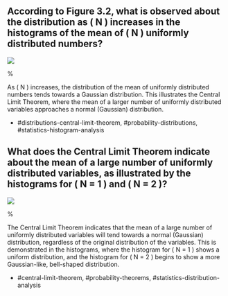 ## According to Figure 3.2, what is observed about the distribution as \( N \) increases in the histograms of the mean of \( N \) uniformly distributed numbers?

![](https://cdn.mathpix.com/cropped/2024_05_13_e8ee62e6cbb6e54a3380g-1.jpg?height=324&width=970&top_left_y=226&top_left_x=133)

%

As \( N \) increases, the distribution of the mean of uniformly distributed numbers tends towards a Gaussian distribution. This illustrates the Central Limit Theorem, where the mean of a larger number of uniformly distributed variables approaches a normal (Gaussian) distribution.

- #distributions-central-limit-theorem, #probability-distributions, #statistics-histogram-analysis

## What does the Central Limit Theorem indicate about the mean of a large number of uniformly distributed variables, as illustrated by the histograms for \( N = 1 \) and \( N = 2 \)?

![](https://cdn.mathpix.com/cropped/2024_05_13_e8ee62e6cbb6e54a3380g-1.jpg?height=324&width=970&top_left_y=226&top_left_x=133)

%

The Central Limit Theorem indicates that the mean of a large number of uniformly distributed variables will tend towards a normal (Gaussian) distribution, regardless of the original distribution of the variables. This is demonstrated in the histograms, where the histogram for \( N = 1 \) shows a uniform distribution, and the histogram for \( N = 2 \) begins to show a more Gaussian-like, bell-shaped distribution.

- #central-limit-theorem, #probability-theorems, #statistics-distribution-analysis